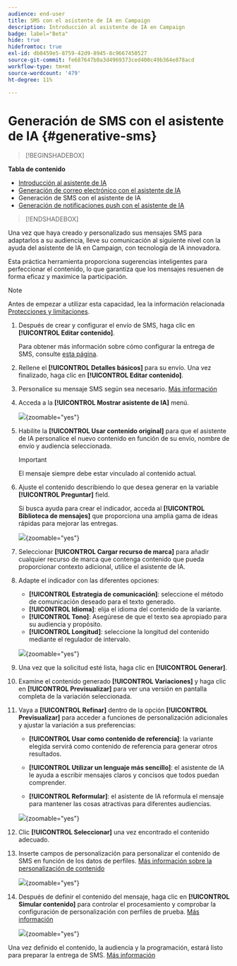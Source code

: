 ```yaml
---
audience: end-user
title: SMS con el asistente de IA en Campaign
description: Introducción al asistente de IA en Campaign
badge: label="Beta"
hide: true
hidefromtoc: true
exl-id: db0459e5-8759-42d9-8945-8c9667450527
source-git-commit: fe687647b0a3d4969373ced400c49b364e878acd
workflow-type: tm+mt
source-wordcount: '479'
ht-degree: 11%

---
```


# Generación de SMS con el asistente de IA {#generative-sms}

>[!BEGINSHADEBOX]

**Tabla de contenido**

* [Introducción al asistente de IA](generative-gs.md)
* [Generación de correo electrónico con el asistente de IA](generative-content.md)
* Generación de SMS con el asistente de IA
* [Generación de notificaciones push con el asistente de IA](generative-push.md)

>[!ENDSHADEBOX]

Una vez que haya creado y personalizado sus mensajes SMS para adaptarlos a su audiencia, lleve su comunicación al siguiente nivel con la ayuda del asistente de IA en Campaign, con tecnología de IA innovadora.

Esta práctica herramienta proporciona sugerencias inteligentes para perfeccionar el contenido, lo que garantiza que los mensajes resuenen de forma eficaz y maximice la participación.

>[!NOTE]
>
>Antes de empezar a utilizar esta capacidad, lea la información relacionada [Protecciones y limitaciones](generative-gs.md#generative-guardrails).

1. Después de crear y configurar el envío de SMS, haga clic en **[!UICONTROL Editar contenido]**.

   Para obtener más información sobre cómo configurar la entrega de SMS, consulte [esta página](../sms/create-sms.md).

1. Rellene el **[!UICONTROL Detalles básicos]** para su envío. Una vez finalizado, haga clic en **[!UICONTROL Editar contenido]**.

1. Personalice su mensaje SMS según sea necesario. [Más información](../sms/content-sms.md)

1. Acceda a la **[!UICONTROL Mostrar asistente de IA]** menú.

   ![](assets/sms-genai-1.png){zoomable=&quot;yes&quot;}

1. Habilite la **[!UICONTROL Usar contenido original]** para que el asistente de IA personalice el nuevo contenido en función de su envío, nombre de envío y audiencia seleccionada.

   >[!IMPORTANT]
   >
   > El mensaje siempre debe estar vinculado al contenido actual.

1. Ajuste el contenido describiendo lo que desea generar en la variable **[!UICONTROL Preguntar]** field.

   Si busca ayuda para crear el indicador, acceda al **[!UICONTROL Biblioteca de mensajes]** que proporciona una amplia gama de ideas rápidas para mejorar las entregas.

   ![](assets/sms-genai-2.png){zoomable=&quot;yes&quot;}

1. Seleccionar **[!UICONTROL Cargar recurso de marca]** para añadir cualquier recurso de marca que contenga contenido que pueda proporcionar contexto adicional, utilice el asistente de IA.

1. Adapte el indicador con las diferentes opciones:

   * **[!UICONTROL Estrategia de comunicación]**: seleccione el método de comunicación deseado para el texto generado.
   * **[!UICONTROL Idioma]**: elija el idioma del contenido de la variante.
   * **[!UICONTROL Tono]**: Asegúrese de que el texto sea apropiado para su audiencia y propósito.
   * **[!UICONTROL Longitud]**: seleccione la longitud del contenido mediante el regulador de intervalo.

   ![](assets/sms-genai-3.png){zoomable=&quot;yes&quot;}

1. Una vez que la solicitud esté lista, haga clic en **[!UICONTROL Generar]**.

1. Examine el contenido generado **[!UICONTROL Variaciones]** y haga clic en **[!UICONTROL Previsualizar]** para ver una versión en pantalla completa de la variación seleccionada.

1. Vaya a **[!UICONTROL Refinar]** dentro de la opción **[!UICONTROL Previsualizar]** para acceder a funciones de personalización adicionales y ajustar la variación a sus preferencias:

   * **[!UICONTROL Usar como contenido de referencia]**: la variante elegida servirá como contenido de referencia para generar otros resultados.

   * **[!UICONTROL Utilizar un lenguaje más sencillo]**: el asistente de IA le ayuda a escribir mensajes claros y concisos que todos puedan comprender.

   * **[!UICONTROL Reformular]**: el asistente de IA reformula el mensaje para mantener las cosas atractivas para diferentes audiencias.

   ![](assets/sms-genai-4.png){zoomable=&quot;yes&quot;}

1. Clic **[!UICONTROL Seleccionar]** una vez encontrado el contenido adecuado.

1. Inserte campos de personalización para personalizar el contenido de SMS en función de los datos de perfiles. [Más información sobre la personalización de contenido](../personalization/personalize.md)

   ![](assets/sms-genai-5.png){zoomable=&quot;yes&quot;}

1. Después de definir el contenido del mensaje, haga clic en **[!UICONTROL Simular contenido]** para controlar el procesamiento y comprobar la configuración de personalización con perfiles de prueba. [Más información](../preview-test/preview-content.md)

   ![](assets/sms-genai-6.png){zoomable=&quot;yes&quot;}

Una vez definido el contenido, la audiencia y la programación, estará listo para preparar la entrega de SMS. [Más información](../monitor/prepare-send.md)
